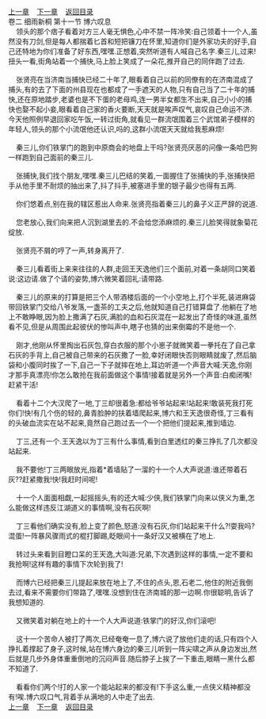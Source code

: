 
[上一章](https://github.com/xiaominghe2014/spider_book/blob/master/book/缺月梧桐/第37章.md)&nbsp;&nbsp;&nbsp;&nbsp;[下一章](https://github.com/xiaominghe2014/spider_book/blob/master/book/缺月梧桐/第39章.md)&nbsp;&nbsp;&nbsp;&nbsp;[返回目录](https://github.com/xiaominghe2014/spider_book/blob/master/book/缺月梧桐/README.md)
<br />卷二 细雨新桐 第十一节 博六叹息<br />&nbsp;&nbsp;&nbsp;&nbsp;领头的那个痞子看着对方三人毫无惧色,心中不禁一阵冷笑:自己领着十一个人,虽然没有刀剑,但是每人都揣着匕首和短把镰刀在怀里,知道你们是外家功夫的好手,自己还特地为你们准备了好东西,嘿嘿.正想着,突然听道有人喊自己名字.秦三儿,过来!扭头一看,街角站着一个捕快,马上脸上笑成了一朵花,推开自己的同伴跑了过去.<br /><br />&nbsp;&nbsp;&nbsp;&nbsp;张贤亮在当济南当捕快已经二十年了,眼看着自己以前的同僚有的在济南混成了捕头,有的去了下面的州县现在也都成了一手遮天的人物,只有自己当了二十年的捕快,还在原地踏步,老婆也是不下蛋的老母鸡,连一男半女都生不出来,自己小小的捕快也娶不起小妾,眼看着自己家的香火要断,天天就是唉声叹气,哀叹自己命运不济.今天他照例早退回家吃午饭,一转过街角,就看见一群流氓围着三个武馆弟子模样的年轻人,领头的那个小流氓他还认识,吗的,这群小流氓天天就给我惹麻烦!<br /><br />&nbsp;&nbsp;&nbsp;&nbsp;秦三儿,你们铁掌门的跑到中原商会的地盘上干吗?张贤亮厌恶的问像一条哈巴狗一样跑到自己面前的秦三儿.<br /><br />&nbsp;&nbsp;&nbsp;&nbsp;张捕快,我们找个朋友,嘿嘿.秦三儿巴结的笑着,一面握住了张捕快的手,张捕快把手从他手里不耐烦的抽出来了,抖了抖手,被塞进手里的银子最少也得有五两.<br /><br />&nbsp;&nbsp;&nbsp;&nbsp;你们悠着点,别在我的辖区惹出人命来.张贤亮指着秦三儿的鼻子义正严辞的说道.<br /><br />&nbsp;&nbsp;&nbsp;&nbsp;您老放心,我们向来把人沉到湖里去的.不会给您添麻烦的.秦三儿脸笑得就象菊花绽放.<br /><br />&nbsp;&nbsp;&nbsp;&nbsp;张贤亮不屑的哼了一声,转身离开了.<br /><br />&nbsp;&nbsp;&nbsp;&nbsp;秦三儿看着街上来来往往的人群,走回王天逸他们三个面前,对着一条胡同口笑着说:这边请.做了个请的姿势,博六微笑着回礼:请带路.<br /><br />&nbsp;&nbsp;&nbsp;&nbsp;秦三儿的原来的打算是把三个人带酒楼后面的一个小空地上,打个半死,装进麻袋带回铁掌门交给八爷发落,一盏茶的工夫之后,他就知道自己打错算盘了.他躺在了地上不敢睁眼,因为脸上撒满了石灰,满脸的血和石灰混在一起发出了奇怪的味道,虽然看不见,但是从周围此起彼伏的惨叫声中,瞎子也猜的出来倒霉的不是他一个.<br /><br />&nbsp;&nbsp;&nbsp;&nbsp;刚才,他刚从怀里掏出石灰包,穿白衣服的那个小崽子就微笑着一拳托在了自己拿石灰的手背上,自己被自己带来的石灰撒了一脸,幸好闭眼快否则眼睛就废了,然后脑袋和小腹同时挨了一下,自己一下子就摔在地上,耳边听道一个声音大喊:天逸,你刚才那手真漂亮!你怎么敢抢在我前面做这个事情!接着就是另外一个声音:白痴闭嘴!赶紧干活!<br /><br />&nbsp;&nbsp;&nbsp;&nbsp;看着十二个大汉爬了一地,丁三却很着急:都给爷爷站起来!站起来!敢装死我打死你们!快!有几个伤的轻的,鼻青脸肿的扶着墙爬起来,博六和王天逸很奇怪,丁三看有的头破血流实在站不起来,竟然自己跑过去一个一个把他们提起来,推到墙边.<br /><br />&nbsp;&nbsp;&nbsp;&nbsp;丁三,还有一个.王天逸以为丁三有什么事情,看到白里透红的秦三挣扎了几次都没站起来.<br /><br />&nbsp;&nbsp;&nbsp;&nbsp;我不要他!丁三两眼放光,指着*着墙贴了一溜的十一个人大声说道:谁还带着石灰??赶紧撒我!快!我赶时间呢!<br /><br />&nbsp;&nbsp;&nbsp;&nbsp;十一个人面面相觑,一起摇摇头,有的还大喊:少侠,我们铁掌门向来以侠义为重,怎么能做这样违反江湖道义的事情啊,没有石灰啊!<br /><br />&nbsp;&nbsp;&nbsp;&nbsp;丁三看他们确实没有,脸上变了颜色,怒道:没有石灰,你们站起来干什么?!耍我吗?混蛋!一阵暴风骤雨式的棍打脚踢,眨眼间十一条好汉又被横在了地上.<br /><br />&nbsp;&nbsp;&nbsp;&nbsp;转过头来看到目瞪口呆的王天逸,大叫道:兄弟,下次遇到这样的事情,一定不要和我抢啊!这样有趣的事情下次轮到我了!<br /><br />&nbsp;&nbsp;&nbsp;&nbsp;而博六已经把秦三儿提起来放在地上了,不住的点头,恩,石老二,他住的附近我倒去过,看来不需要你们带路了,嘿嘿.没想到住在济南城的那一边啊.你很聪明,告诉了我想知道的.<br /><br />&nbsp;&nbsp;&nbsp;&nbsp;又微笑着对躺在地上的十一个人大声说道:铁掌门的好汉,你们滚吧!<br /><br />&nbsp;&nbsp;&nbsp;&nbsp;这十一个苦命人被打了两次,已经奄奄一息了,博六说了放他们走的话,只有四个人挣扎着撑起了身子,这时候,站在博六身边的秦三儿听到一阵尖啸之声从身边发出,然后就是几步外身体重重倒地的沉闷声音.随后脖子上挨了一下重击,眼睛一黑什么都不知道了.<br /><br />&nbsp;&nbsp;&nbsp;&nbsp;看看你们两个!打的人家一个能站起来的都没有!下手这么重,一点侠义精神都没有!唉.博六叹口气,背着手从满地的人中走了出去. <br />
[上一章](https://github.com/xiaominghe2014/spider_book/blob/master/book/缺月梧桐/第37章.md)&nbsp;&nbsp;&nbsp;&nbsp;[下一章](https://github.com/xiaominghe2014/spider_book/blob/master/book/缺月梧桐/第39章.md)&nbsp;&nbsp;&nbsp;&nbsp;[返回目录](https://github.com/xiaominghe2014/spider_book/blob/master/book/缺月梧桐/README.md)
